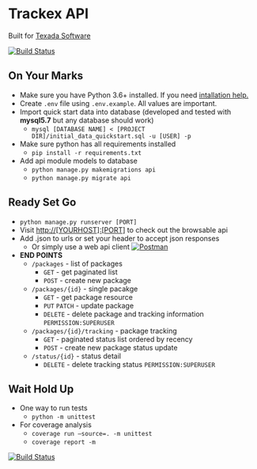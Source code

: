 # Trackex API 
Built for [Texada Software](https://texadasoftware.com/)

[![Build Status](https://travis-ci.org/iamogbz/demo-texada.svg?branch=master)](https://travis-ci.org/iamogbz/demo-texada)

## On Your Marks
- Make sure you have Python 3.6+ installed. If you need [intallation help.](http://docs.python-guide.org/en/latest/starting/installation/)
- Create `.env` file using `.env.example`. All values are important.
- Import quick start data into database (developed and tested with **mysql5.7** but any database should work)
  - `mysql [DATABASE NAME] < [PROJECT DIR]/initial_data_quickstart.sql -u [USER] -p`
- Make sure python has all requirements installed
  - `pip install -r requirements.txt`
- Add api module models to database
  - `python manage.py makemigrations api`
  - `python manage.py migrate api`
  
## Ready Set Go
- `python manage.py runserver [PORT]`
- Visit [http://[YOURHOST]:[PORT]](http://localhost:8000) to check out the browsable api
- Add .json to urls or set your header to accept json responses
  - Or simply use a web api client [![Postman](https://www.getpostman.com/favicon.ico)](https://www.getpostman.com/)
- **END POINTS**
  - `/packages` - list of packages
    - `GET` - get paginated list
    - `POST` - create new package
  - `/packages/{id}` - single pacakge
    - `GET` - get package resource
    - `PUT` `PATCH` - update package
    - `DELETE` - delete package and tracking information `PERMISSION:SUPERUSER`
  - `/packages/{id}/tracking` - package tracking
    - `GET` - paginated status list ordered by recency
    - `POST` - create new package status update
  - `/status/{id}` - status detail
    - `DELETE` - delete tracking status `PERMISSION:SUPERUSER`

## Wait Hold Up
- One way to run tests
  - `python -m unittest`
- For coverage analysis
  - `coverage run —source=. -m unittest`
  - `coverage report -m`

[![Build Status](https://travis-ci.org/iamogbz/demo-texada.svg?branch=master)](https://travis-ci.org/iamogbz/demo-texada)
